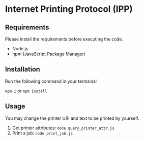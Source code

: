 # Internet Printing Protocol (IPP)

## Requirements
Please install the requirements before executing the code.
* Node.js
* npm (JavaScript Package Manager)

## Installation
Run the following command in your termainal

`npm i` or `npm install`

## Usage
You may change the printer URI and text to be printed by yourself.
1. Get printer attributes: `node query_printer_attr.js`
2. Print a job: `node print_job.js`

